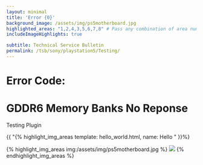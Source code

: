```yaml
---
layout: minimal
title: 'Error {0}'
background_image: /assets/img/ps5motherboard.jpg
highlighted_areas: "1,2,4,3,5,6,7,8" # Pass any combination of area numbers separated by 
includeImageHighlights: true

subtitle: Technical Service Bulletin
permalink: /tsb/sony/playstation5/Testing/
---
```


# Error Code: 

# GDDR6 Memory Banks No Reponse

Testing Plugin

{{ "{% highlight_img_areas template: hello_world.html, name: Hello " }}%}

{% highlight_img_areas img:/assets/img/ps5motherboard.jpg %}
    <img src="{{ image }}" />
{% endhighlight_img_areas %}

